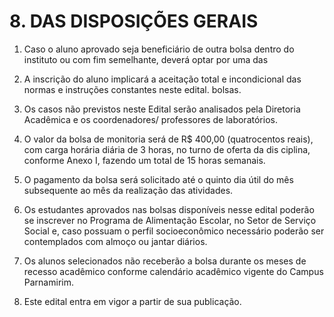 # 8. DAS DISPOSIÇÕES GERAIS
1. Caso o aluno aprovado seja beneficiário de outra bolsa dentro do instituto ou com fim semelhante, deverá optar por uma das

2. A inscrição do aluno implicará a aceitação total e incondicional das normas e instruções constantes neste edital. bolsas.

3. Os casos não previstos neste Edital serão analisados pela Diretoria Acadêmica e os coordenadores/ professores de laboratórios.

4. O valor da bolsa de monitoria será de R$ 400,00 (quatrocentos reais), com carga horária diária de 3 horas, no turno de oferta da dis ciplina, conforme Anexo I, fazendo um total de 15 horas semanais.

5. O pagamento da bolsa será solicitado até o quinto dia útil do mês subsequente ao mês da realização das atividades.

6. Os estudantes aprovados nas bolsas disponíveis nesse edital poderão se inscrever no Programa de Alimentação Escolar, no Setor de Serviço Social e, caso possuam o perfil socioeconômico necessário poderão ser contemplados com almoço ou jantar diários.

7. Os alunos selecionados não receberão a bolsa durante os meses de recesso acadêmico conforme calendário acadêmico vigente do Campus Parnamirim.

8. Este edital entra em vigor a partir de sua publicação.
